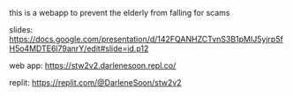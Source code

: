 this is a webapp to prevent the elderly from falling for scams

slides: https://docs.google.com/presentation/d/142FQANHZCTvnS3B1pMIJ5yjrp5fH5o4MDTE6l79anrY/edit#slide=id.p12

web app: https://stw2v2.darlenesoon.repl.co/

replit: https://replit.com/@DarleneSoon/stw2v2
